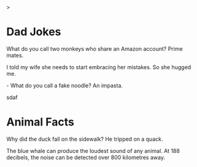 <!DOCTYPE html>
<html lang="en">
<head>
</head>
  <meta charset="UTF-8">
  <title>Dad Jokes</title>>
<body>
  <h1>Dad Jokes</h1>
  <p>What do you call two monkeys who share an Amazon account? Prime mates.</p>
  <p>I told my wife she needs to start embracing her mistakes. So she hugged me.</p>
  <p>- What do you call a fake noodle? An impasta.</p>
  <p>sdaf</p>
  <h1>Animal Facts</h1>
  <p> Why did the duck fall on the sidewalk? He tripped on a quack.</p>
  <p>The blue whale can produce the loudest sound of any animal. At 188 decibels, the noise can be detected over 800 kilometres away.</p>
</body>
</html>
